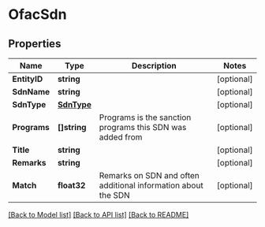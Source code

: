 # OfacSdn

## Properties

Name | Type | Description | Notes
------------ | ------------- | ------------- | -------------
**EntityID** | **string** |  | [optional] 
**SdnName** | **string** |  | [optional] 
**SdnType** | [**SdnType**](SdnType.md) |  | [optional] 
**Programs** | **[]string** | Programs is the sanction programs this SDN was added from | [optional] 
**Title** | **string** |  | [optional] 
**Remarks** | **string** |  | [optional] 
**Match** | **float32** | Remarks on SDN and often additional information about the SDN | [optional] 

[[Back to Model list]](../README.md#documentation-for-models) [[Back to API list]](../README.md#documentation-for-api-endpoints) [[Back to README]](../README.md)


